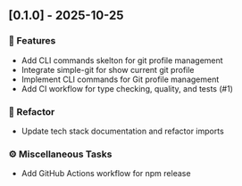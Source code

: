 ## [0.1.0] - 2025-10-25

### 🚀 Features

- Add CLI commands skelton for git profile management
- Integrate simple-git for show current git profile
- Implement CLI commands for Git profile management
- Add CI workflow for type checking, quality, and tests (#1)

### 🚜 Refactor

- Update tech stack documentation and refactor imports

### ⚙️ Miscellaneous Tasks

- Add GitHub Actions workflow for npm release
